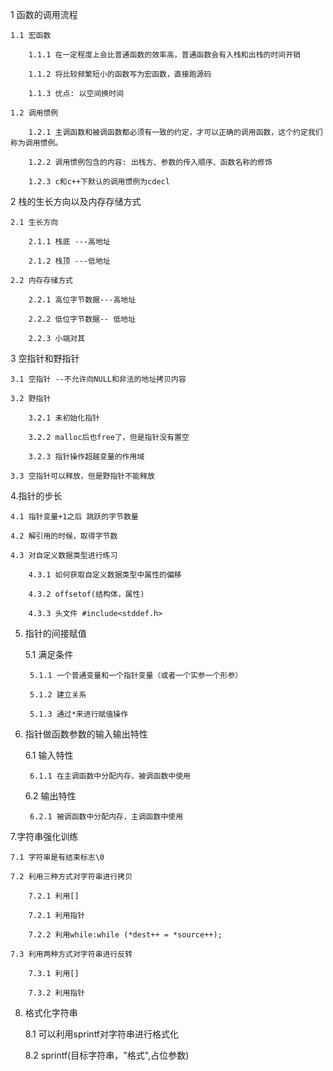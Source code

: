 ﻿1 函数的调用流程

	1.1 宏函数

		1.1.1 在一定程度上会比普通函数的效率高，普通函数会有入栈和出栈的时间开销

		1.1.2 将比较频繁短小的函数写为宏函数，直接跑源码

		1.1.3 优点: 以空间换时间

	1.2 调用惯例

		1.2.1 主调函数和被调函数都必须有一致的约定，才可以正确的调用函数，这个约定我们称为调用惯例。

		1.2.2 调用惯例包含的内容: 出栈方、参数的传入顺序、函数名称的修饰
		
		1.2.3 c和c++下默认的调用惯例为cdecl
	
2 栈的生长方向以及内存存储方式
		
	2.1 生长方向
		
		2.1.1 栈底 ---高地址

		2.1.2 栈顶 ---低地址
	
	2.2 内存存储方式
		
		2.2.1 高位字节数据---高地址

		2.2.2 低位字节数据-- 低地址
		
		2.2.3 小端对其

3 空指针和野指针
	
	3.1 空指针 --不允许向NULL和非法的地址拷贝内容

	3.2 野指针

		3.2.1 未初始化指针

		3.2.2 malloc后也free了，但是指针没有置空

		3.2.3 指针操作超越变量的作用域
	
	3.3 空指针可以释放，但是野指针不能释放

4.指针的步长
	
	4.1 指针变量+1之后 跳跃的字节数量
	
	4.2 解引用的时候，取得字节数
	
	4.3 对自定义数据类型进行练习
		
		4.3.1 如何获取自定义数据类型中属性的偏移
	
		4.3.2 offsetof(结构体，属性)
		
		4.3.3 头文件 #include<stddef.h>
		
5. 指针的间接赋值
	
	5.1 满足条件
		
		5.1.1 一个普通变量和一个指针变量（或者一个实参一个形参）
		
		5.1.2 建立关系
		
		5.1.3 通过*来进行赋值操作
	
6. 指针做函数参数的输入输出特性
	
	6.1 输入特性
			
		6.1.1 在主调函数中分配内存，被调函数中使用
	
	6.2 输出特性
	
		6.2.1 被调函数中分配内存，主调函数中使用
	
7.字符串强化训练
	
	7.1 字符串是有结束标志\0
	
	7.2 利用三种方式对字符串进行拷贝
		
		7.2.1 利用[]
		
		7.2.1 利用指针
	
		7.2.2 利用while:while (*dest++ = *source++);
	
	7.3 利用两种方式对字符串进行反转
	
		7.3.1 利用[]
		
		7.3.2 利用指针

8. 格式化字符串

	8.1 可以利用sprintf对字符串进行格式化
	
	8.2 sprintf(目标字符串，"格式",占位参数)

	
	
		
		